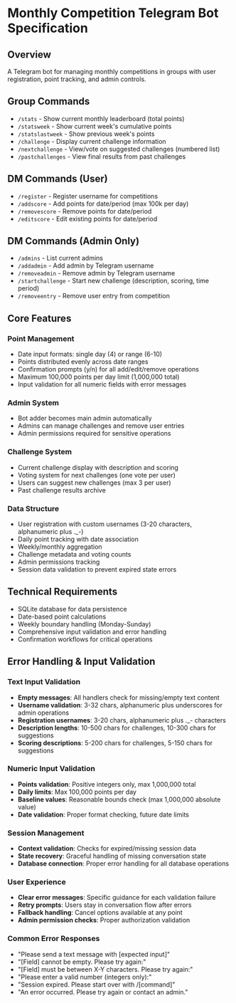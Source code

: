 # Monthly Competition Telegram Bot Specification

## Overview
A Telegram bot for managing monthly competitions in groups with user registration, point tracking, and admin controls.

## Group Commands
- `/stats` - Show current monthly leaderboard (total points)
- `/statsweek` - Show current week's cumulative points
- `/statslastweek` - Show previous week's points
- `/challenge` - Display current challenge information
- `/nextchallenge` - View/vote on suggested challenges (numbered list)
- `/pastchallenges` - View final results from past challenges

## DM Commands (User)
- `/register` - Register username for competitions
- `/addscore` - Add points for date/period (max 100k per day)
- `/removescore` - Remove points for date/period  
- `/editscore` - Edit existing points for date/period

## DM Commands (Admin Only)
- `/admins` - List current admins
- `/addadmin` - Add admin by Telegram username
- `/removeadmin` - Remove admin by Telegram username
- `/startchallenge` - Start new challenge (description, scoring, time period)
- `/removeentry` - Remove user entry from competition

## Core Features

### Point Management
- Date input formats: single day (4) or range (6-10)
- Points distributed evenly across date ranges
- Confirmation prompts (y/n) for all add/edit/remove operations
- Maximum 100,000 points per day limit (1,000,000 total)
- Input validation for all numeric fields with error messages

### Admin System
- Bot adder becomes main admin automatically
- Admins can manage challenges and remove user entries
- Admin permissions required for sensitive operations

### Challenge System
- Current challenge display with description and scoring
- Voting system for next challenges (one vote per user)
- Users can suggest new challenges (max 3 per user)
- Past challenge results archive

### Data Structure
- User registration with custom usernames (3-20 characters, alphanumeric plus ._-)
- Daily point tracking with date association
- Weekly/monthly aggregation
- Challenge metadata and voting counts
- Admin permissions tracking
- Session data validation to prevent expired state errors

## Technical Requirements
- SQLite database for data persistence
- Date-based point calculations
- Weekly boundary handling (Monday-Sunday)
- Comprehensive input validation and error handling
- Confirmation workflows for critical operations

## Error Handling & Input Validation

### Text Input Validation
- **Empty messages**: All handlers check for missing/empty text content
- **Username validation**: 3-32 chars, alphanumeric plus underscores for admin operations
- **Registration usernames**: 3-20 chars, alphanumeric plus ._- characters
- **Description lengths**: 10-500 chars for challenges, 10-300 chars for suggestions
- **Scoring descriptions**: 5-200 chars for challenges, 5-150 chars for suggestions

### Numeric Input Validation
- **Points validation**: Positive integers only, max 1,000,000 total
- **Daily limits**: Max 100,000 points per day
- **Baseline values**: Reasonable bounds check (max 1,000,000 absolute value)
- **Date validation**: Proper format checking, future date limits

### Session Management
- **Context validation**: Checks for expired/missing session data
- **State recovery**: Graceful handling of missing conversation state
- **Database connection**: Proper error handling for all database operations

### User Experience
- **Clear error messages**: Specific guidance for each validation failure
- **Retry prompts**: Users stay in conversation flow after errors
- **Fallback handling**: Cancel options available at any point
- **Admin permission checks**: Proper authorization validation

### Common Error Responses
- "Please send a text message with [expected input]"
- "[Field] cannot be empty. Please try again:"
- "[Field] must be between X-Y characters. Please try again:"
- "Please enter a valid number (integers only):"
- "Session expired. Please start over with /[command]"
- "An error occurred. Please try again or contact an admin."